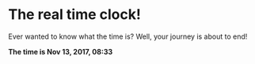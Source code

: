 # The real time clock!

Ever wanted to know what the time is? Well, your journey is about to end!

**The time is Nov 13, 2017, 08:33**